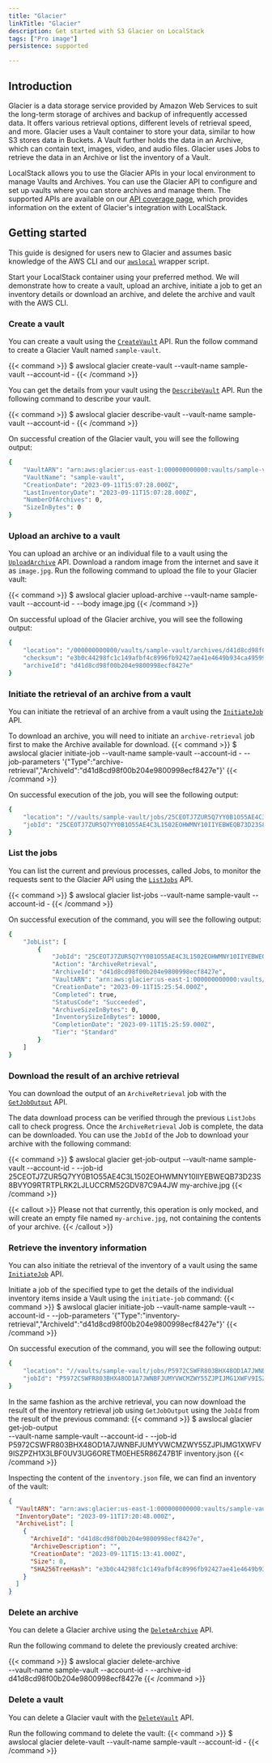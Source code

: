 ```yaml
---
title: "Glacier"
linkTitle: "Glacier"
description: Get started with S3 Glacier on LocalStack
tags: ["Pro image"]
persistence: supported

---
```


## Introduction

Glacier is a data storage service provided by Amazon Web Services to suit the long-term storage of archives and backup of infrequently accessed data.
It offers various retrieval options, different levels of retrieval speed, and more.
Glacier uses a Vault container to store your data, similar to how S3 stores data in Buckets.
A Vault further holds the data in an Archive, which can contain text, images, video, and audio files.
Glacier uses Jobs to retrieve the data in an Archive or list the inventory of a Vault.

LocalStack allows you to use the Glacier APIs in your local environment to manage Vaults and Archives.
You can use the Glacier API to configure and set up vaults where you can store archives and manage them.
The supported APIs are available on our [API coverage page](https://docs.localstack.cloud/references/coverage/coverage_glacier/), which provides information on the extent of Glacier's integration with LocalStack.

## Getting started

This guide is designed for users new to Glacier and assumes basic knowledge of the AWS CLI and our [`awslocal`](https://github.com/localstack/awscli-local) wrapper script.

Start your LocalStack container using your preferred method.
We will demonstrate how to create a vault, upload an archive, initiate a job to get an inventory details or download an archive, and delete the archive and vault with the AWS CLI.

### Create a vault

You can create a vault using the [`CreateVault`](https://docs.aws.amazon.com/amazonglacier/latest/dev/api-vault-put.html) API.
Run the follow command to create a Glacier Vault named `sample-vault`.

{{< command >}}
$ awslocal glacier create-vault --vault-name sample-vault --account-id -
{{< /command >}}

You can get the details from your vault using the [`DescribeVault`](https://docs.aws.amazon.com/amazonglacier/latest/dev/api-vault-get.html) API.
Run the following command to describe your vault.

{{< command >}}
$ awslocal glacier describe-vault --vault-name sample-vault --account-id -
{{< /command >}}

On successful creation of the Glacier vault, you will see the following output:

```bash
{
    "VaultARN": "arn:aws:glacier:us-east-1:000000000000:vaults/sample-vault",
    "VaultName": "sample-vault",
    "CreationDate": "2023-09-11T15:07:28.000Z",
    "LastInventoryDate": "2023-09-11T15:07:28.000Z",
    "NumberOfArchives": 0,
    "SizeInBytes": 0
}
```

### Upload an archive to a vault

You can upload an archive or an individual file to a vault using the [`UploadArchive`](https://docs.aws.amazon.com/amazonglacier/latest/dev/api-archive-post.html) API.
Download a random image from the internet and save it as `image.jpg`.
Run the following command to upload the file to your Glacier vault:

{{< command >}}
$ awslocal glacier upload-archive --vault-name sample-vault --account-id - --body image.jpg
{{< /command >}}

On successful upload of the Glacier archive, you will see the following output:

```bash
{
    "location": "/000000000000/vaults/sample-vault/archives/d41d8cd98f00b204e9800998ecf8427e",
    "checksum": "e3b0c44298fc1c149afbf4c8996fb92427ae41e4649b934ca495991b7852b855",
    "archiveId": "d41d8cd98f00b204e9800998ecf8427e"
}
```

### Initiate the retrieval of an archive from a vault

You can initiate the retrieval of an archive from a vault using the [`InitiateJob`](https://docs.aws.amazon.com/amazonglacier/latest/dev/api-initiate-job-post.html) API.

To download an archive, you will need to initiate an `archive-retrieval` job first to make the Archive available for download.
{{< command >}}
$ awslocal glacier initiate-job --vault-name sample-vault  --account-id - --job-parameters '{"Type":"archive-retrieval","ArchiveId":"d41d8cd98f00b204e9800998ecf8427e"}'
{{< /command >}}

On successful execution of the job, you will see the following output:

```bash
{
    "location": "//vaults/sample-vault/jobs/25CEOTJ7ZUR5Q7YY0B1O55AE4C3L1502EOHWMNY10IIYEBWEQB73D23S8BVYO9RTRTPLRK2LJLUCCRM52GDV87C9A4JW",
    "jobId": "25CEOTJ7ZUR5Q7YY0B1O55AE4C3L1502EOHWMNY10IIYEBWEQB73D23S8BVYO9RTRTPLRK2LJLUCCRM52GDV87C9A4JW"
}
```

### List the jobs

You can list the current and previous processes, called Jobs, to monitor the requests sent to the Glacier API using the [`ListJobs`](https://docs.aws.amazon.com/amazonglacier/latest/dev/api-jobs-get.html) API.

{{< command >}}
$ awslocal glacier list-jobs --vault-name sample-vault --account-id -
{{< /command >}}

On successful execution of the command, you will see the following output:

```bash
{
    "JobList": [
        {
            "JobId": "25CEOTJ7ZUR5Q7YY0B1O55AE4C3L1502EOHWMNY10IIYEBWEQB73D23S8BVYO9RTRTPLRK2LJLUCCRM52GDV87C9A4JW",
            "Action": "ArchiveRetrieval",
            "ArchiveId": "d41d8cd98f00b204e9800998ecf8427e",
            "VaultARN": "arn:aws:glacier:us-east-1:000000000000:vaults/sample-vault",
            "CreationDate": "2023-09-11T15:25:54.000Z",
            "Completed": true,
            "StatusCode": "Succeeded",
            "ArchiveSizeInBytes": 0,
            "InventorySizeInBytes": 10000,
            "CompletionDate": "2023-09-11T15:25:59.000Z",
            "Tier": "Standard"
        }
    ]
}
```

### Download the result of an archive retrieval

You can download the output of an `ArchiveRetrieval` job with the [`GetJobOutput`](https://docs.aws.amazon.com/amazonglacier/latest/dev/api-job-output-get.html) API.

The data download process can be verified through the previous `ListJobs` call to check progress.
Once the `ArchiveRetrieval` Job is complete, the data can be downloaded.
You can use the `JobId` of the Job to download your archive with the following command:

{{< command >}}
$ awslocal glacier get-job-output --vault-name sample-vault --account-id - --job-id 25CEOTJ7ZUR5Q7YY0B1O55AE4C3L1502EOHWMNY10IIYEBWEQB73D23S8BVYO9RTRTPLRK2LJLUCCRM52GDV87C9A4JW my-archive.jpg
{{< /command >}}

{{< callout >}}
Please not that currently, this operation is only mocked, and will create an empty file named `my-archive.jpg`, not containing the contents of your archive. 
{{< /callout >}}

### Retrieve the inventory information

You can also initiate the retrieval of the inventory of a vault using the same [`InitiateJob`](https://docs.aws.amazon.com/amazonglacier/latest/dev/api-initiate-job-post.html) API.

Initiate a job of the specified type to get the details of the individual inventory items inside a Vault using the `initiate-job` command:
{{< command >}}
$ awslocal glacier initiate-job --vault-name sample-vault  --account-id - --job-parameters '{"Type":"inventory-retrieval","ArchiveId":"d41d8cd98f00b204e9800998ecf8427e"}'
{{< /command >}}

On successful execution of the command, you will see the following output:

```bash
{
    "location": "//vaults/sample-vault/jobs/P5972CSWFR803BHX48OD1A7JWNBFJUMYVWCMZWY55ZJPIJMG1XWFV9ISZPZH1X3LBF0UV3UG6ORETM0EHE5R86Z47B1F",
    "jobId": "P5972CSWFR803BHX48OD1A7JWNBFJUMYVWCMZWY55ZJPIJMG1XWFV9ISZPZH1X3LBF0UV3UG6ORETM0EHE5R86Z47B1F"
}
```

In the same fashion as the archive retrieval, you can now download the result of the inventory retrieval job using `GetJobOutput` using the `JobId` from the result of the previous command:
{{< command >}}
$ awslocal glacier get-job-output \
   --vault-name sample-vault --account-id - --job-id P5972CSWFR803BHX48OD1A7JWNBFJUMYVWCMZWY55ZJPIJMG1XWFV9ISZPZH1X3LBF0UV3UG6ORETM0EHE5R86Z47B1F inventory.json
{{< /command >}}

Inspecting the content of the `inventory.json` file, we can find an inventory of the vault:
```json
{
  "VaultARN": "arn:aws:glacier:us-east-1:000000000000:vaults/sample-vault",
  "InventoryDate": "2023-09-11T17:20:48.000Z",
  "ArchiveList": [
    {
      "ArchiveId": "d41d8cd98f00b204e9800998ecf8427e",
      "ArchiveDescription": "",
      "CreationDate": "2023-09-11T15:13:41.000Z",
      "Size": 0,
      "SHA256TreeHash": "e3b0c44298fc1c149afbf4c8996fb92427ae41e4649b934ca495991b7852b855"
    }
  ]
}
```

### Delete an archive

You can delete a Glacier archive using the [`DeleteArchive`](https://docs.aws.amazon.com/amazonglacier/latest/dev/api-archive-delete.html) API.

Run the following command to delete the previously created archive:

{{< command >}}
$ awslocal glacier delete-archive \
      --vault-name sample-vault --account-id - --archive-id d41d8cd98f00b204e9800998ecf8427e
{{< /command >}}

### Delete a vault

You can delete a Glacier vault with the [`DeleteVault`](https://docs.aws.amazon.com/amazonglacier/latest/dev/api-vault-delete.html) API.

Run the following command to delete the vault:
{{< command >}}
$ awslocal glacier delete-vault --vault-name sample-vault --account-id -
{{< /command >}}
